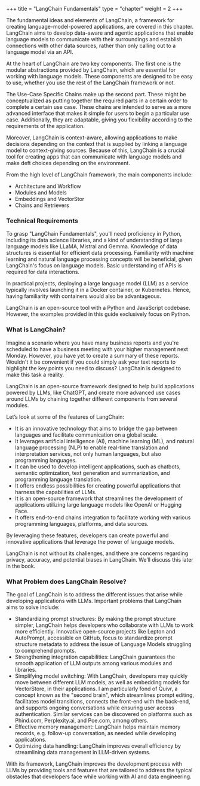 +++
title = "LangChain Fundamentals"
type = "chapter"
weight = 2
+++

The fundamental ideas and elements of LangChain, a framework for creating language-model-powered applications, are covered in this chapter. LangChain aims to develop data-aware and agentic applications that enable language models to communicate with their surroundings and establish connections with other data sources, rather than only
calling out to a language model via an API.

At the heart of LangChain are two key components. The first one is the modular abstractions provided by LangChain, which are essential for working with language models. These components are designed to be easy to use, whether you use the rest of the LangChain framework or not.

The Use-Case Specific Chains make up the second part. These might be conceptualized as putting together the required parts in a certain order to complete a certain use case. These chains are intended to serve as a more advanced interface that makes it simple for users to begin a particular use case. Additionally, they are adaptable, giving you flexibility according to the requirements of the application.

Moreover, LangChain is context-aware, allowing applications to make decisions depending on the context that is supplied by linking a language model to context-giving sources. Because of this, LangChain is a crucial tool for creating apps that can communicate with language models and make deft choices depending on the environment.

From the high level of LangChain framework, the main components include:

- Architecture and Workflow
- Modules and Models
- Embeddings and VectorStor
- Chains and Retrievers

### Technical Requirements 

To grasp "LangChain Fundamentals", you'll need proficiency in Python, including its data science libraries, and a kind of understanding of large language models like LLaMA, Mistral and Gemma. Knowledge of data structures is essential for efficient data processing. Familiarity with machine learning and natural language processing concepts will be beneficial, given LangChain's focus on language models. Basic understanding of APIs is required for data interactions.  

In practical projects, deploying a large language model (LLM) as a service typically involves launching it in a Docker container, or Kubernetes. Hence, having familiarity with containers would also be advantageous. 

LangChain is an open-source tool with a Python and JavaScript codebase. However, the examples provided in this guide exclusively focus on Python. 

### What is LangChain?

Imagine a scenario where you have many business reports and you're scheduled to have a business meeting with your higher management next Monday. However, you have yet to create a summary of these reports. Wouldn't it be convenient if you could simply ask your text reports to highlight the key points you need to discuss? LangChain is designed to make this task a reality.

LangChain is an open-source framework designed to help build applications powered by LLMs, like ChatGPT, and create more advanced use cases around LLMs by chaining together different components from several modules.

Let’s look at some of the features of LangChain: 

<!-- - It is an innovative technology that aims to bridge the gap between languages and facilitate communication on a global scale. 
- It leverages artificial intelligence (AI), machine learning (ML), and natural language processing (NLP) to enable real-time translation and interpretation services, not only human languages, but also programming languages.
- It can be used to develop intelligent applications, such as chatbots, semantic optimization, text generation and summarization, and programming language translation. 
- It offers endless possibilities for creating powerful applications that harness the capabilities of LLMs. 
- It is an open-source framework that streamlines the development of applications utilizing large language models like OpenAI or Hugging Face. 
- It offers end-to-end chains integration to facilitate working with various programming languages, platforms, and data sources.  -->

- It is an innovative technology that aims to bridge the gap between languages and facilitate communication on a global scale.
- It leverages artificial intelligence (AI), machine learning (ML), and natural language processing (NLP) to enable real-time translation and interpretation services, not only human languages, but also programming languages.
- It can be used to develop intelligent applications, such as chatbots, semantic optimization, text generation and summarization, and programming language translation.
- It offers endless possibilities for creating powerful applications that harness the capabilities of LLMs.
- It is an open-source framework that streamlines the development of applications utilizing large language models like OpenAI or Hugging Face.
- It offers end-to-end chains integration to facilitate working with various programming languages, platforms, and data sources.

By leveraging these features, developers can create powerful and innovative applications that leverage the power of language models. 

LangChain is not without its challenges, and there are concerns regarding privacy, accuracy, and potential biases in LangChain. We’ll discuss this later in the book. 

### What Problem does LangChain Resolve?

The goal of LangChain is to address the different issues that arise while developing applications with LLMs. Important problems that LangChain aims to solve include: 

- Standardizing prompt structures: By making the prompt structure simpler, LangChain helps developers who collaborate with LLMs to work more efficiently. Innovative open-source projects like Lepton and AutoPrompt, accessible on GitHub, focus to standardize prompt structure metadata to address the issue of Language Models struggling to comprehend prompts. 
- Strengthening integration capabilities: LangChain guarantees the smooth application of LLM outputs among various modules and libraries. 
- Simplifying model switching: With LangChain, developers may quickly move between different LLM models, as well as embedding models for VectorStore, in their applications. I am particularly fond of Quivr, a concept known as the "second brain", which streamlines prompt editing, facilitates model transitions, connects the front-end with the back-end, and supports ongoing conversations while ensuring user access authentication. Similar services can be discovered on platforms such as Phind.com, Perplexity.ai, and Poe.com, among others. 
- Effective memory management: LangChain helps maintain memory records, e.g. follow-up conversation, as needed while developing applications. 
- Optimizing data handling: LangChain improves overall efficiency by streamlining data management in LLM-driven systems. 

With its framework, LangChain improves the development process with LLMs by providing tools and features that are tailored to address the typical obstacles that developers face while working with AI and data engineering. 
